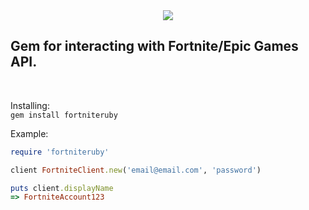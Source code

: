 <center><img src="https://i.imgur.com/q6gLoaU.png"></center>
<h2> Gem for interacting with Fortnite/Epic Games API.</h2><br>
<a href="https://rubygems.org/gems/fortniteruby><img src="https://img.shields.io/gem/dt/fortniteruby"></img></a>

Installing:<br>
```gem install fortniteruby```

Example:
```ruby
require 'fortniteruby'

client FortniteClient.new('email@email.com', 'password')

puts client.displayName
=> FortniteAccount123
```

